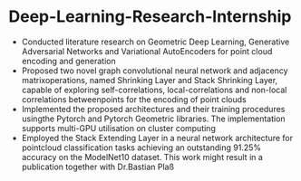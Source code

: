 # Deep-Learning-Research-Internship
- Conducted literature research on Geometric Deep Learning, Generative Adversarial Networks and Variational AutoEncoders for point cloud encoding and generation
- Proposed two novel graph convolutional neural network and adjacency matrixoperations, named Shrinking Layer and Stack Shrinking Layer, capable of exploring self-correlations, local-correlations and non-local correlations betweenpoints for the encoding of point clouds
- Implemented the proposed architectures and their training procedures usingthe Pytorch and Pytorch Geometric libraries. The implementation supports multi-GPU utilisation on cluster computing 
- Employed the Stack Extending Layer in a neural network architecture for pointcloud classification tasks achieving an outstanding 91.25% accuracy on the ModelNet10 dataset. This work might result in a publication together with Dr.Bastian Plaß
